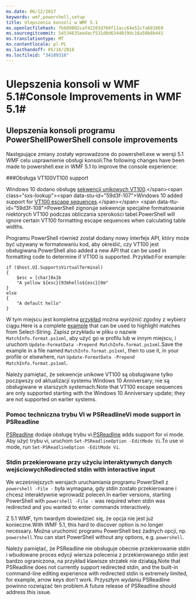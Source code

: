 ```yaml
---
ms.date: 06/12/2017
keywords: wmf,powershell,setup
title: Ulepszenia konsoli w WMF 5.1
ms.openlocfilehash: fb689002caf42203d760f11acc64e52cfa681069
ms.sourcegitcommit: 54534635eedacf531d8d6344019dc16a50b8b441
ms.translationtype: MT
ms.contentlocale: pl-PL
ms.lasthandoff: 05/16/2018
ms.locfileid: "34189316"
---
```

# <a name="console-improvements-in-wmf-51"></a><span data-ttu-id="59d3f-103">Ulepszenia konsoli w WMF 5.1#</span><span class="sxs-lookup"><span data-stu-id="59d3f-103">Console Improvements in WMF 5.1#</span></span>

## <a name="powershell-console-improvements"></a><span data-ttu-id="59d3f-104">Ulepszenia konsoli programu PowerShell</span><span class="sxs-lookup"><span data-stu-id="59d3f-104">PowerShell console improvements</span></span>

<span data-ttu-id="59d3f-105">Następujące zmiany zostały wprowadzone do powershell.exe w wersji 5.1 WMF celu usprawnienie obsługi konsoli:</span><span class="sxs-lookup"><span data-stu-id="59d3f-105">The following changes have been made to powershell.exe in WMF 5.1 to improve the console experience:</span></span>

###<a name="vt100-support"></a><span data-ttu-id="59d3f-106">Obsługa VT100</span><span class="sxs-lookup"><span data-stu-id="59d3f-106">VT100 support</span></span>

<span data-ttu-id="59d3f-107">Windows 10 dodano obsługę [sekwencji unikowych VT100](https://msdn.microsoft.com/en-us/library/windows/desktop/mt638032(v=vs.85).aspx).</span><span class="sxs-lookup"><span data-stu-id="59d3f-107">Windows 10 added support for [VT100 escape sequences](https://msdn.microsoft.com/en-us/library/windows/desktop/mt638032(v=vs.85).aspx).</span></span>
<span data-ttu-id="59d3f-108">PowerShell zignoruje sekwencje specjalne formatowanie niektórych VT100 podczas obliczania szerokości tabel.</span><span class="sxs-lookup"><span data-stu-id="59d3f-108">PowerShell will ignore certain VT100 formatting escape sequences when calculating table widths.</span></span>

<span data-ttu-id="59d3f-109">Programu PowerShell również został dodany nowy interfejs API, który może być używany w formatowaniu kod, aby określić, czy VT100 jest obsługiwana.</span><span class="sxs-lookup"><span data-stu-id="59d3f-109">PowerShell also added a new API that can be used in formatting code to determine if VT100 is supported.</span></span>
<span data-ttu-id="59d3f-110">Przykład:</span><span class="sxs-lookup"><span data-stu-id="59d3f-110">For example:</span></span>

```
if ($host.UI.SupportsVirtualTerminal)
{
    $esc = [char]0x1b
    "A yellow ${esc}[93mhello${esc}[0m"
}
else
{
    "A default hello"
}
```
<span data-ttu-id="59d3f-111">W tym miejscu jest kompletna [przykład](https://gist.github.com/lzybkr/dcb973dccd54900b67783c48083c28f7) można wyróżnić zgodny z wybierz ciągu.</span><span class="sxs-lookup"><span data-stu-id="59d3f-111">Here is a complete [example](https://gist.github.com/lzybkr/dcb973dccd54900b67783c48083c28f7) that can be used to highlight matches from Select-String.</span></span>
<span data-ttu-id="59d3f-112">Zapisz przykładu w pliku o nazwie `MatchInfo.format.ps1xml`, aby użyć go w profilu lub w innym miejscu, i uruchom `Update-FormatData -Prepend MatchInfo.format.ps1xml`.</span><span class="sxs-lookup"><span data-stu-id="59d3f-112">Save the example in a file named `MatchInfo.format.ps1xml`, then to use it, in your profile or elsewhere, run `Update-FormatData -Prepend MatchInfo.format.ps1xml`.</span></span>

<span data-ttu-id="59d3f-113">Należy pamiętać, że sekwencje unikowe VT100 są obsługiwane tylko począwszy od aktualizacji systemu Windows 10 Anniversary; nie są obsługiwane w starszych systemach.</span><span class="sxs-lookup"><span data-stu-id="59d3f-113">Note that VT100 escape sequences are only supported starting with the Windows 10 Anniversary update; they are not supported on earlier systems.</span></span>

### <a name="vi-mode-support-in-psreadline"></a><span data-ttu-id="59d3f-114">Pomoc techniczna trybu VI w PSReadline</span><span class="sxs-lookup"><span data-stu-id="59d3f-114">Vi mode support in PSReadline</span></span>

<span data-ttu-id="59d3f-115">[PSReadline](https://github.com/lzybkr/PSReadLine) dodaje obsługę trybu vi.</span><span class="sxs-lookup"><span data-stu-id="59d3f-115">[PSReadline](https://github.com/lzybkr/PSReadLine) adds support for vi mode.</span></span> <span data-ttu-id="59d3f-116">Aby użyć trybu vi, uruchom `Set-PSReadlineOption -EditMode Vi`.</span><span class="sxs-lookup"><span data-stu-id="59d3f-116">To use vi mode, run `Set-PSReadlineOption -EditMode Vi`.</span></span>

### <a name="redirected-stdin-with-interactive-input"></a><span data-ttu-id="59d3f-117">Stdin przekierowane przy użyciu interaktywnych danych wejściowych</span><span class="sxs-lookup"><span data-stu-id="59d3f-117">Redirected stdin with interactive input</span></span>

<span data-ttu-id="59d3f-118">We wcześniejszych wersjach uruchamiania programu PowerShell z `powershell -File -` była wymagana, gdy stdin zostało przekierowane i chcesz interaktywnie wprowadź poleceń.</span><span class="sxs-lookup"><span data-stu-id="59d3f-118">In earlier versions, starting PowerShell with `powershell -File -` was required when stdin was redirected and you wanted to enter commands interactively.</span></span>

<span data-ttu-id="59d3f-119">Z 5.1 WMF, tym twardym dowiedzieć się, że opcja nie jest już konieczne.</span><span class="sxs-lookup"><span data-stu-id="59d3f-119">With WMF 5.1, this hard to discover option is no longer necessary.</span></span>
<span data-ttu-id="59d3f-120">Można uruchomić programu PowerShell bez żadnych opcji, np. `powershell`.</span><span class="sxs-lookup"><span data-stu-id="59d3f-120">You can start PowerShell without any options, e.g. `powershell`.</span></span>

<span data-ttu-id="59d3f-121">Należy pamiętać, że PSReadline nie obsługuje obecnie przekierowanie stdin i wbudowane proces edycji wiersza polecenia z przekierowanego stdin jest bardzo ograniczona, na przykład klawisze strzałek nie działają.</span><span class="sxs-lookup"><span data-stu-id="59d3f-121">Note that PSReadline does not currently support redirected stdin, and the built-in command-line editing experience with redirected stdin is extremely limited, for example, arrow keys don't work.</span></span>
<span data-ttu-id="59d3f-122">Przyszłym wydaniu PSReadline powinno rozwiązać ten problem.</span><span class="sxs-lookup"><span data-stu-id="59d3f-122">A future release of PSReadline should address this issue.</span></span>

